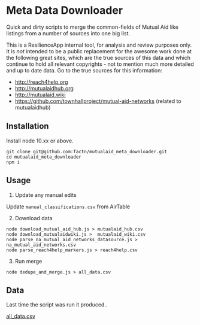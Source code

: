 # Meta Data Downloader

Quick and dirty scripts to merge the common-fields of Mutual Aid like listings from a number of sources into one big list. 

This is a ResilienceApp internal tool, for analysis and review purposes only. It is *not* intended to be a public replacement for the awesome work done at the following great sites, which are the true sources of this data and which continue to hold all relevant copyrights - not to mention much more detailed and up to date data. Go to the true sources for this information:

* http://reach4help.org 
* http://mutualaidhub.org 
* http://mutualaid.wiki
* https://github.com/townhallproject/mutual-aid-networks (related to mutualaidhub)

## Installation

Install node 10.xx or above.

```
git clone git@github.com:factn/mutualaid_meta_downloader.git
cd mutualaid_meta_downloader
npm i
```

## Usage

1. Update any manual edits 

Update `manual_classifications.csv` from AirTable

2.  Download data

```
node download_mutual_aid_hub.js > mutualaid_hub.csv
node download_mutualaidwiki.js >  mutualaid_wiki.csv
node parse_na_mutual_aid_networks_datasource.js > na_mutual_aid_networks.csv
node parse_reach4help_markers.js > reach4help.csv
```

3. Run merge 
```
node dedupe_and_merge.js > all_data.csv 
```

## Data

Last time the script was run it produced..

[all_data.csv](https://github.com/factn/mutualaid_meta_downloader/raw/master/all_data.csv)
